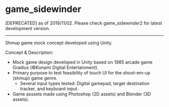 # game_sidewinder
[DEPRECATED] as of 2019/11/02. Please  check game_sidewinder2 for latest development version.

---------------------------------------------------------
Shmup game mock concept developed using Unity.

Concept & Description: 
- Mock game design developed in Unity based on 1985 arcade game Gradius (©Konami Digtial Entertainment).
- Primary purpose to test feasibility of touch UI for the shoot-em-up (shmup) game genre.
  - Several input types tested: Digital gamepad, target destination tracker, and keyboard input.
- Game asssets made using Photoshop (2D assets) and Blender (3D assets).
